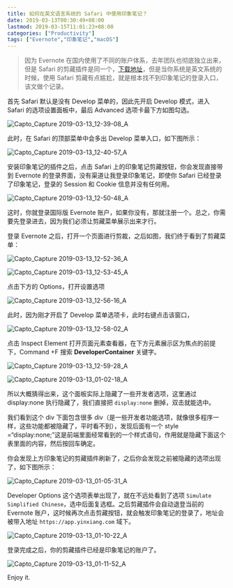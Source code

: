 ```yaml
---
title: 如何在英文语言系统的 Safari 中使用印象笔记？
date: 2019-03-13T00:30:49+08:00
lastmod: 2019-03-15T11:01:23+08:00
categories: ["Productivity"]
tags: ["Evernote","印象笔记","macOS"]
---
```



> 因为 Evernote 在国内使用了不同的账户体系，去年团队也彻底独立出来，但是 Safari 的剪藏插件是同一个，[下载地址](https://safari-extensions.apple.com/details/?id=com.evernote.safari.clipper-Q79WDW8YH9)，但是当你系统是英文系统的时候，使用 Safari 剪藏有点尴尬，就是根本找不到印象笔记的登录入口，该文做个记录。


<!-- more -->

首先 Safari 默认是没有 Develop 菜单的，因此先开启 Develop 模式，进入 Safari 的选项设置面板中，最后 Advanced 选项卡最下方如图勾选。

![Capto_Capture 2019-03-13_12-39-08_A](https://i.imgur.com/J5HvXn1.png)


此时，在 Safari 的顶部菜单中会多出 Develop 菜单入口，如下图所示：

![Capto_Capture 2019-03-13_12-40-57_A](https://i.imgur.com/OxPf4Ji.png)


安装印象笔记的插件之后，点击 Safari 上的印象笔记剪藏按钮，你会发现直接带到 Evernote 的登录界面，没有渠道让我登录印象笔记，即使你 Safari 已经登录了印象笔记，登录的 Session 和 Cookie 信息并没有任何用。

![Capto_Capture 2019-03-13_12-50-48_A](https://i.imgur.com/gVTWCOc.png)


这时，你就登录国际版 Evernote 账户，如果你没有，那就注册一个。总之，你需要先登录进去，因为我们必须让剪藏菜单展示出来才行。

登录 Evernote 之后，打开一个页面进行剪裁，之后如图，我们终于看到了剪藏菜单：

![Capto_Capture 2019-03-13_12-52-36_A](https://i.imgur.com/VtvROcP.png)


![Capto_Capture 2019-03-13_12-53-45_A](https://i.imgur.com/LsitsxG.png)


点击下方的 Options，打开设置选项

![Capto_Capture 2019-03-13_12-56-16_A](https://i.imgur.com/KpQefZc.png)


此时，因为刚才开启了 Develop 菜单选项卡，此时右键点击该窗口，

![Capto_Capture 2019-03-13_12-58-02_A](https://i.imgur.com/ylecnyS.png)


点击 Inspect Element 打开页面元素查看器，在下方元素展示区为焦点的前提下，Command +F 搜索 **DeveloperContainer** 关键字。


![Capto_Capture 2019-03-13_12-59-28_A](https://i.imgur.com/0DSMO39.png)


![Capto_Capture 2019-03-13_01-02-18_A](https://i.imgur.com/t3uqMa4.png)

所以大概猜得出来，这个面板实际上隐藏了一些开发者选项，这里通过 display:none 执行隐藏了，我们直接把 `display:none` 删掉，双击就能选中。



我们看到这个 div 下面包含很多 div（是一些开发者功能选项，就像很多程序一样，这些功能都被隐藏了，平时看不到），发现后面有一个 style =“display:none;”这是前端里面经常看到的一个样式语句，作用就是隐藏下面这个表里面的内容，然后按回车确定。

你会发现上方印象笔记的剪藏插件刷新了，之后你会发现之前被隐藏的选项出现了，如下图所示：


![Capto_Capture 2019-03-13_01-05-31_A](https://i.imgur.com/95qql8h.png)

Developer Options 这个选项表单出现了，就在不远处看到了选项 `Simulate Simplified Chinese`，选中后面复选框。之后剪藏插件会自动退登当前的 Evernote 账户，这时候再次点击剪藏按钮，就会触发印象笔记的登录了，地址会被带入地址 `https://app.yinxiang.com` 域下。

![Capto_Capture 2019-03-13_01-10-22_A](https://i.imgur.com/DH2DdLa.png)

登录完成之后，你的剪藏插件已经是印象笔记的账户了。


![Capto_Capture 2019-03-13_01-11-52_A](https://i.imgur.com/PXCjU4U.png)


Enjoy it.
